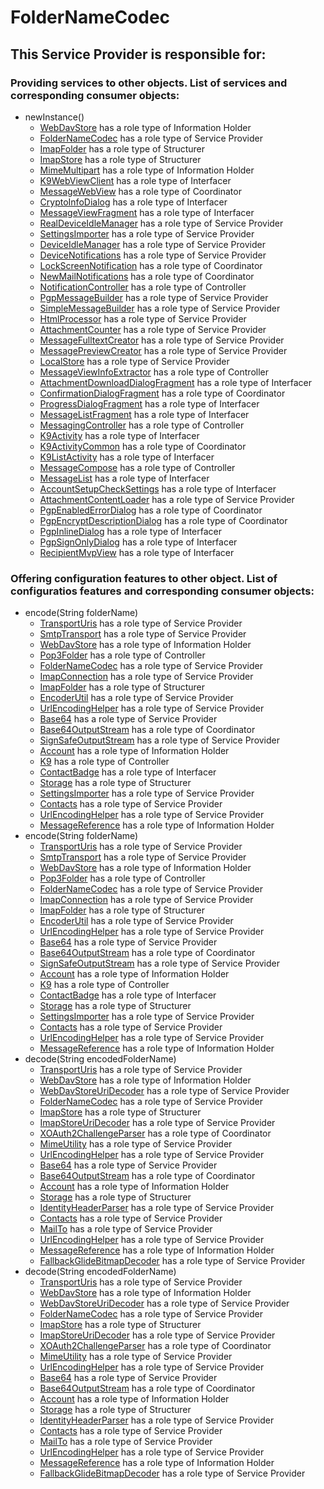 # FolderNameCodec
## This Service Provider is responsible for:
### Providing services to other objects. List of services and corresponding consumer objects: 
* newInstance()
	* [WebDavStore](../InformationHolders/WebDavStore.md) has a role type of Information Holder
	* [FolderNameCodec](../ServiceProviders/FolderNameCodec.md) has a role type of Service Provider
	* [ImapFolder](../Structurers/ImapFolder.md) has a role type of Structurer
	* [ImapStore](../Structurers/ImapStore.md) has a role type of Structurer
	* [MimeMultipart](../InformationHolders/MimeMultipart.md) has a role type of Information Holder
	* [K9WebViewClient](../Interfacers/K9WebViewClient.md) has a role type of Interfacer
	* [MessageWebView](../Coordinators/MessageWebView.md) has a role type of Coordinator
	* [CryptoInfoDialog](../Interfacers/CryptoInfoDialog.md) has a role type of Interfacer
	* [MessageViewFragment](../Interfacers/MessageViewFragment.md) has a role type of Interfacer
	* [RealDeviceIdleManager](../ServiceProviders/RealDeviceIdleManager.md) has a role type of Service Provider
	* [SettingsImporter](../ServiceProviders/SettingsImporter.md) has a role type of Service Provider
	* [DeviceIdleManager](../ServiceProviders/DeviceIdleManager.md) has a role type of Service Provider
	* [DeviceNotifications](../ServiceProviders/DeviceNotifications.md) has a role type of Service Provider
	* [LockScreenNotification](../Coordinators/LockScreenNotification.md) has a role type of Coordinator
	* [NewMailNotifications](../Coordinators/NewMailNotifications.md) has a role type of Coordinator
	* [NotificationController](../Controllers/NotificationController.md) has a role type of Controller
	* [PgpMessageBuilder](../ServiceProviders/PgpMessageBuilder.md) has a role type of Service Provider
	* [SimpleMessageBuilder](../ServiceProviders/SimpleMessageBuilder.md) has a role type of Service Provider
	* [HtmlProcessor](../ServiceProviders/HtmlProcessor.md) has a role type of Service Provider
	* [AttachmentCounter](../ServiceProviders/AttachmentCounter.md) has a role type of Service Provider
	* [MessageFulltextCreator](../ServiceProviders/MessageFulltextCreator.md) has a role type of Service Provider
	* [MessagePreviewCreator](../ServiceProviders/MessagePreviewCreator.md) has a role type of Service Provider
	* [LocalStore](../ServiceProviders/LocalStore.md) has a role type of Service Provider
	* [MessageViewInfoExtractor](../Controllers/MessageViewInfoExtractor.md) has a role type of Controller
	* [AttachmentDownloadDialogFragment](../Interfacers/AttachmentDownloadDialogFragment.md) has a role type of Interfacer
	* [ConfirmationDialogFragment](../Coordinators/ConfirmationDialogFragment.md) has a role type of Coordinator
	* [ProgressDialogFragment](../Interfacers/ProgressDialogFragment.md) has a role type of Interfacer
	* [MessageListFragment](../Interfacers/MessageListFragment.md) has a role type of Interfacer
	* [MessagingController](../Controllers/MessagingController.md) has a role type of Controller
	* [K9Activity](../Interfacers/K9Activity.md) has a role type of Interfacer
	* [K9ActivityCommon](../Coordinators/K9ActivityCommon.md) has a role type of Coordinator
	* [K9ListActivity](../Interfacers/K9ListActivity.md) has a role type of Interfacer
	* [MessageCompose](../Controllers/MessageCompose.md) has a role type of Controller
	* [MessageList](../Interfacers/MessageList.md) has a role type of Interfacer
	* [AccountSetupCheckSettings](../Interfacers/AccountSetupCheckSettings.md) has a role type of Interfacer
	* [AttachmentContentLoader](../ServiceProviders/AttachmentContentLoader.md) has a role type of Service Provider
	* [PgpEnabledErrorDialog](../Coordinators/PgpEnabledErrorDialog.md) has a role type of Coordinator
	* [PgpEncryptDescriptionDialog](../Coordinators/PgpEncryptDescriptionDialog.md) has a role type of Coordinator
	* [PgpInlineDialog](../Interfacers/PgpInlineDialog.md) has a role type of Interfacer
	* [PgpSignOnlyDialog](../Interfacers/PgpSignOnlyDialog.md) has a role type of Interfacer
	* [RecipientMvpView](../Interfacers/RecipientMvpView.md) has a role type of Interfacer
### Offering configuration features to other object. List of configuratios features and corresponding consumer objects: 
* encode(String folderName)
	* [TransportUris](../ServiceProviders/TransportUris.md) has a role type of Service Provider
	* [SmtpTransport](../ServiceProviders/SmtpTransport.md) has a role type of Service Provider
	* [WebDavStore](../InformationHolders/WebDavStore.md) has a role type of Information Holder
	* [Pop3Folder](../Controllers/Pop3Folder.md) has a role type of Controller
	* [FolderNameCodec](../ServiceProviders/FolderNameCodec.md) has a role type of Service Provider
	* [ImapConnection](../ServiceProviders/ImapConnection.md) has a role type of Service Provider
	* [ImapFolder](../Structurers/ImapFolder.md) has a role type of Structurer
	* [EncoderUtil](../ServiceProviders/EncoderUtil.md) has a role type of Service Provider
	* [UrlEncodingHelper](../ServiceProviders/UrlEncodingHelper.md) has a role type of Service Provider
	* [Base64](../ServiceProviders/Base64.md) has a role type of Service Provider
	* [Base64OutputStream](../Coordinators/Base64OutputStream.md) has a role type of Coordinator
	* [SignSafeOutputStream](../ServiceProviders/SignSafeOutputStream.md) has a role type of Service Provider
	* [Account](../InformationHolders/Account.md) has a role type of Information Holder
	* [K9](../Controllers/K9.md) has a role type of Controller
	* [ContactBadge](../Interfacers/ContactBadge.md) has a role type of Interfacer
	* [Storage](../Structurers/Storage.md) has a role type of Structurer
	* [SettingsImporter](../ServiceProviders/SettingsImporter.md) has a role type of Service Provider
	* [Contacts](../ServiceProviders/Contacts.md) has a role type of Service Provider
	* [UrlEncodingHelper](../ServiceProviders/UrlEncodingHelper.md) has a role type of Service Provider
	* [MessageReference](../InformationHolders/MessageReference.md) has a role type of Information Holder
* encode(String folderName)
	* [TransportUris](../ServiceProviders/TransportUris.md) has a role type of Service Provider
	* [SmtpTransport](../ServiceProviders/SmtpTransport.md) has a role type of Service Provider
	* [WebDavStore](../InformationHolders/WebDavStore.md) has a role type of Information Holder
	* [Pop3Folder](../Controllers/Pop3Folder.md) has a role type of Controller
	* [FolderNameCodec](../ServiceProviders/FolderNameCodec.md) has a role type of Service Provider
	* [ImapConnection](../ServiceProviders/ImapConnection.md) has a role type of Service Provider
	* [ImapFolder](../Structurers/ImapFolder.md) has a role type of Structurer
	* [EncoderUtil](../ServiceProviders/EncoderUtil.md) has a role type of Service Provider
	* [UrlEncodingHelper](../ServiceProviders/UrlEncodingHelper.md) has a role type of Service Provider
	* [Base64](../ServiceProviders/Base64.md) has a role type of Service Provider
	* [Base64OutputStream](../Coordinators/Base64OutputStream.md) has a role type of Coordinator
	* [SignSafeOutputStream](../ServiceProviders/SignSafeOutputStream.md) has a role type of Service Provider
	* [Account](../InformationHolders/Account.md) has a role type of Information Holder
	* [K9](../Controllers/K9.md) has a role type of Controller
	* [ContactBadge](../Interfacers/ContactBadge.md) has a role type of Interfacer
	* [Storage](../Structurers/Storage.md) has a role type of Structurer
	* [SettingsImporter](../ServiceProviders/SettingsImporter.md) has a role type of Service Provider
	* [Contacts](../ServiceProviders/Contacts.md) has a role type of Service Provider
	* [UrlEncodingHelper](../ServiceProviders/UrlEncodingHelper.md) has a role type of Service Provider
	* [MessageReference](../InformationHolders/MessageReference.md) has a role type of Information Holder
* decode(String encodedFolderName)
	* [TransportUris](../ServiceProviders/TransportUris.md) has a role type of Service Provider
	* [WebDavStore](../InformationHolders/WebDavStore.md) has a role type of Information Holder
	* [WebDavStoreUriDecoder](../ServiceProviders/WebDavStoreUriDecoder.md) has a role type of Service Provider
	* [FolderNameCodec](../ServiceProviders/FolderNameCodec.md) has a role type of Service Provider
	* [ImapStore](../Structurers/ImapStore.md) has a role type of Structurer
	* [ImapStoreUriDecoder](../ServiceProviders/ImapStoreUriDecoder.md) has a role type of Service Provider
	* [XOAuth2ChallengeParser](../Coordinators/XOAuth2ChallengeParser.md) has a role type of Coordinator
	* [MimeUtility](../ServiceProviders/MimeUtility.md) has a role type of Service Provider
	* [UrlEncodingHelper](../ServiceProviders/UrlEncodingHelper.md) has a role type of Service Provider
	* [Base64](../ServiceProviders/Base64.md) has a role type of Service Provider
	* [Base64OutputStream](../Coordinators/Base64OutputStream.md) has a role type of Coordinator
	* [Account](../InformationHolders/Account.md) has a role type of Information Holder
	* [Storage](../Structurers/Storage.md) has a role type of Structurer
	* [IdentityHeaderParser](../ServiceProviders/IdentityHeaderParser.md) has a role type of Service Provider
	* [Contacts](../ServiceProviders/Contacts.md) has a role type of Service Provider
	* [MailTo](../ServiceProviders/MailTo.md) has a role type of Service Provider
	* [UrlEncodingHelper](../ServiceProviders/UrlEncodingHelper.md) has a role type of Service Provider
	* [MessageReference](../InformationHolders/MessageReference.md) has a role type of Information Holder
	* [FallbackGlideBitmapDecoder](../ServiceProviders/FallbackGlideBitmapDecoder.md) has a role type of Service Provider
* decode(String encodedFolderName)
	* [TransportUris](../ServiceProviders/TransportUris.md) has a role type of Service Provider
	* [WebDavStore](../InformationHolders/WebDavStore.md) has a role type of Information Holder
	* [WebDavStoreUriDecoder](../ServiceProviders/WebDavStoreUriDecoder.md) has a role type of Service Provider
	* [FolderNameCodec](../ServiceProviders/FolderNameCodec.md) has a role type of Service Provider
	* [ImapStore](../Structurers/ImapStore.md) has a role type of Structurer
	* [ImapStoreUriDecoder](../ServiceProviders/ImapStoreUriDecoder.md) has a role type of Service Provider
	* [XOAuth2ChallengeParser](../Coordinators/XOAuth2ChallengeParser.md) has a role type of Coordinator
	* [MimeUtility](../ServiceProviders/MimeUtility.md) has a role type of Service Provider
	* [UrlEncodingHelper](../ServiceProviders/UrlEncodingHelper.md) has a role type of Service Provider
	* [Base64](../ServiceProviders/Base64.md) has a role type of Service Provider
	* [Base64OutputStream](../Coordinators/Base64OutputStream.md) has a role type of Coordinator
	* [Account](../InformationHolders/Account.md) has a role type of Information Holder
	* [Storage](../Structurers/Storage.md) has a role type of Structurer
	* [IdentityHeaderParser](../ServiceProviders/IdentityHeaderParser.md) has a role type of Service Provider
	* [Contacts](../ServiceProviders/Contacts.md) has a role type of Service Provider
	* [MailTo](../ServiceProviders/MailTo.md) has a role type of Service Provider
	* [UrlEncodingHelper](../ServiceProviders/UrlEncodingHelper.md) has a role type of Service Provider
	* [MessageReference](../InformationHolders/MessageReference.md) has a role type of Information Holder
	* [FallbackGlideBitmapDecoder](../ServiceProviders/FallbackGlideBitmapDecoder.md) has a role type of Service Provider
